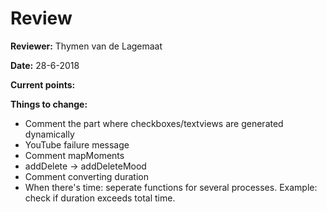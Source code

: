 # Review 

**Reviewer:** Thymen van de Lagemaat 

**Date:** 28-6-2018

**Current points:**


**Things to change:**
- Comment the part where checkboxes/textviews are generated dynamically
- YouTube failure message
- Comment mapMoments
- addDelete -> addDeleteMood
- Comment converting duration
- When there's time: seperate functions for several processes. Example: check if duration exceeds total time. 
